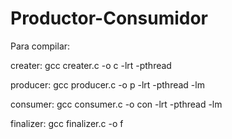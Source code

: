 # Productor-Consumidor

Para compilar: 

creater: gcc creater.c -o c -lrt -pthread

producer: gcc producer.c -o p -lrt -pthread -lm

consumer: gcc consumer.c -o con -lrt -pthread -lm

finalizer: gcc finalizer.c -o f

